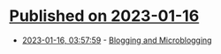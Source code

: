 # [Published on 2023-01-16](index.md)

* [2023-01-16, 03:57:59](https://news.ycombinator.com/item?id=34396619) - [Blogging and Microblogging](https://mjg59.dreamwidth.org/64660.html)

